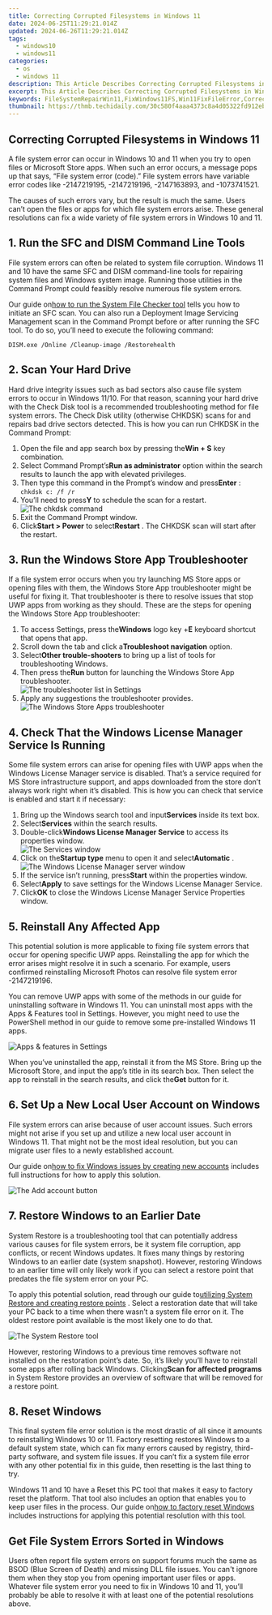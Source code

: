 ```yaml
---
title: Correcting Corrupted Filesystems in Windows 11
date: 2024-06-25T11:29:21.014Z
updated: 2024-06-26T11:29:21.014Z
tags:
  - windows10
  - windows11
categories:
  - os
  - windows 11
description: This Article Describes Correcting Corrupted Filesystems in Windows 11
excerpt: This Article Describes Correcting Corrupted Filesystems in Windows 11
keywords: FileSystemRepairWin11,FixWindows11FS,Win11FixFileError,CorrectCorruptFSWindows,WindowsFilesystemRecovery,RepairWindows11FSys,RecoverCORRUPTedFSWin11
thumbnail: https://thmb.techidaily.com/30c580f4aaa4373c8a4d05322fd912eb007bcd184d7b7f33639176575d3c4909.jpg
---
```


## Correcting Corrupted Filesystems in Windows 11

 A file system error can occur in Windows 10 and 11 when you try to open files or Microsoft Store apps. When such an error occurs, a message pops up that says, “File system error (code).” File system errors have variable error codes like -2147219195, -2147219196, -2147163893, and -1073741521.

 The causes of such errors vary, but the result is much the same. Users can’t open the files or apps for which file system errors arise. These general resolutions can fix a wide variety of file system errors in Windows 10 and 11.

## 1\. Run the SFC and DISM Command Line Tools

 File system errors can often be related to system file corruption. Windows 11 and 10 have the same SFC and DISM command-line tools for repairing system files and Windows system image. Running those utilities in the Command Prompt could feasibly resolve numerous file system errors.

 Our guide on[how to run the System File Checker tool](https://www.makeuseof.com/system-file-checker-sfc-windows/) tells you how to initiate an SFC scan. You can also run a Deployment Image Servicing Management scan in the Command Prompt before or after running the SFC tool. To do so, you’ll need to execute the following command:

`DISM.exe /Online /Cleanup-image /Restorehealth`

## 2\. Scan Your Hard Drive

 Hard drive integrity issues such as bad sectors also cause file system errors to occur in Windows 11/10\. For that reason, scanning your hard drive with the Check Disk tool is a recommended troubleshooting method for file system errors. The Check Disk utility (otherwise CHKDSK) scans for and repairs bad drive sectors detected. This is how you can run CHKDSK in the Command Prompt:

1. Open the file and app search box by pressing the**Win + S** key combination.
2. Select Command Prompt’s**Run as administrator** option within the search results to launch the app with elevated privileges.
3. Then type this command in the Prompt’s window and press**Enter** :  
`chkdsk c: /f /r`
4. You’ll need to press**Y** to schedule the scan for a restart.  
![The chkdsk command](https://static1.makeuseofimages.com/wordpress/wp-content/uploads/2023/02/chkdsk.jpg)
5. Exit the Command Prompt window.
6. Click**Start > Power** to select**Restart** . The CHKDSK scan will start after the restart.

## 3\. Run the Windows Store App Troubleshooter

 If a file system error occurs when you try launching MS Store apps or opening files with them, the Windows Store App troubleshooter might be useful for fixing it. That troubleshooter is there to resolve issues that stop UWP apps from working as they should. These are the steps for opening the Windows Store App troubleshooter:

1. To access Settings, press the**Windows** logo key +**E** keyboard shortcut that opens that app.
2. Scroll down the tab and click a**Troubleshoot navigation** option.
3. Select**Other trouble-shooters** to bring up a list of tools for troubleshooting Windows.
4. Then press the**Run** button for launching the Windows Store App troubleshooter.  
![The troubleshooter list in Settings](https://static1.makeuseofimages.com/wordpress/wp-content/uploads/2023/02/windows-store-apps-troubleshooter1.jpg)
5. Apply any suggestions the troubleshooter provides.  
![The Windows Store Apps troubleshooter](https://static1.makeuseofimages.com/wordpress/wp-content/uploads/2023/02/windows-store-app-window.jpg)

## 4\. Check That the Windows License Manager Service Is Running

 Some file system errors can arise for opening files with UWP apps when the Windows License Manager service is disabled. That’s a service required for MS Store infrastructure support, and apps downloaded from the store don’t always work right when it’s disabled. This is how you can check that service is enabled and start it if necessary:

1. Bring up the Windows search tool and input**Services** inside its text box.
2. Select**Services** within the search results.
3. Double-click**Windows License Manager Service** to access its properties window.  
![The Services window](https://static1.makeuseofimages.com/wordpress/wp-content/uploads/2023/02/the-services-window2.jpg)
4. Click on the**Startup type** menu to open it and select**Automatic** .  
![The Windows License Manager server window](https://static1.makeuseofimages.com/wordpress/wp-content/uploads/2023/02/windows-license-service-manager.jpg)
5. If the service isn’t running, press**Start** within the properties window.
6. Select**Apply** to save settings for the Windows License Manager Service.
7. Click**OK** to close the Windows License Manager Service Properties window.

## 5\. Reinstall Any Affected App

 This potential solution is more applicable to fixing file system errors that occur for opening specific UWP apps. Reinstalling the app for which the error arises might resolve it in such a scenario. For example, users confirmed reinstalling Microsoft Photos can resolve file system error -2147219196.

 You can remove UWP apps with some of the methods in our guide for uninstalling software in Windows 11\. You can uninstall most apps with the Apps & Features tool in Settings. However, you might need to use the PowerShell method in our guide to remove some pre-installed Windows 11 apps.

![Apps & features in Settings](https://static1.makeuseofimages.com/wordpress/wp-content/uploads/2023/02/apps-features-window.jpg)

 When you’ve uninstalled the app, reinstall it from the MS Store. Bring up the Microsoft Store, and input the app’s title in its search box. Then select the app to reinstall in the search results, and click the**Get** button for it.

## 6\. Set Up a New Local User Account on Windows

 File system errors can arise because of user account issues. Such errors might not arise if you set up and utilize a new local user account in Windows 11\. That might not be the most ideal resolution, but you can migrate user files to a newly established account.

 Our guide on[how to fix Windows issues by creating new accounts](https://www.makeuseof.com/tag/fix-windows-issues-creating-new-user-account/) includes full instructions for how to apply this solution.

![The Add account button](https://static1.makeuseofimages.com/wordpress/wp-content/uploads/2023/02/add-account-button.jpg)

## 7\. Restore Windows to an Earlier Date

 System Restore is a troubleshooting tool that can potentially address various causes for file system errors, be it system file corruption, app conflicts, or recent Windows updates. It fixes many things by restoring Windows to an earlier date (system snapshot). However, restoring Windows to an earlier time will only likely work if you can select a restore point that predates the file system error on your PC.

 To apply this potential solution, read through our guide to[utilizing System Restore and creating restore points](https://www.makeuseof.com/windows-11-create-restore-point/) . Select a restoration date that will take your PC back to a time when there wasn’t a system file error on it. The oldest restore point available is the most likely one to do that.

![The System Restore tool](https://static1.makeuseofimages.com/wordpress/wp-content/uploads/2023/02/system-restore-window.jpg)

 However, restoring Windows to a previous time removes software not installed on the restoration point’s date. So, it’s likely you’ll have to reinstall some apps after rolling back Windows. Clicking**Scan for affected programs** in System Restore provides an overview of software that will be removed for a restore point.

## 8\. Reset Windows

 This final system file error solution is the most drastic of all since it amounts to reinstalling Windows 10 or 11\. Factory resetting restores Windows to a default system state, which can fix many errors caused by registry, third-party software, and system file issues. If you can’t fix a system file error with any other potential fix in this guide, then resetting is the last thing to try.

 Windows 11 and 10 have a Reset this PC tool that makes it easy to factory reset the platform. That tool also includes an option that enables you to keep user files in the process. Our guide on[how to factory reset Windows](https://www.makeuseof.com/tag/4-ways-factory-reset-windows-computer/) includes instructions for applying this potential resolution with this tool.

## Get File System Errors Sorted in Windows

 Users often report file system errors on support forums much the same as BSOD (Blue Screen of Death) and missing DLL file issues. You can't ignore them when they stop you from opening important user files or apps. Whatever file system error you need to fix in Windows 10 and 11, you’ll probably be able to resolve it with at least one of the potential resolutions above.

<ins class="adsbygoogle"
     style="display:block"
     data-ad-format="autorelaxed"
     data-ad-client="ca-pub-7571918770474297"
     data-ad-slot="1223367746"></ins>



<ins class="adsbygoogle"
     style="display:block"
     data-ad-client="ca-pub-7571918770474297"
     data-ad-slot="8358498916"
     data-ad-format="auto"
     data-full-width-responsive="true"></ins>


